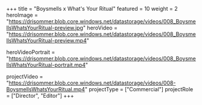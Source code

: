 +++
title = "Boysmells x What's Your Ritual"
featured = 10
weight = 2
heroImage = "https://drisommer.blob.core.windows.net/datastorage/videos/008_BoysmellsWhatsYourRitual-preview.jpg"
heroVideo = "https://drisommer.blob.core.windows.net/datastorage/videos/008_BoysmellsWhatsYourRitual-preview.mp4"

heroVideoPortrait = "https://drisommer.blob.core.windows.net/datastorage/videos/008_BoysmellsWhatsYourRitual-portrait.mp4"

projectVideo = "https://drisommer.blob.core.windows.net/datastorage/videos/008-BoysmellsWhatsYourRitual.mp4"
projectType = ["Commercial"]
projectRole = ["Director", "Editor"]
+++
